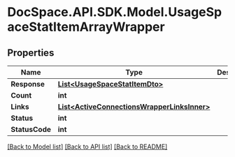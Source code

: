 # DocSpace.API.SDK.Model.UsageSpaceStatItemArrayWrapper

## Properties

Name | Type | Description | Notes
------------ | ------------- | ------------- | -------------
**Response** | [**List&lt;UsageSpaceStatItemDto&gt;**](UsageSpaceStatItemDto.md) |  | [optional] 
**Count** | **int** |  | [optional] 
**Links** | [**List&lt;ActiveConnectionsWrapperLinksInner&gt;**](ActiveConnectionsWrapperLinksInner.md) |  | [optional] 
**Status** | **int** |  | [optional] 
**StatusCode** | **int** |  | [optional] 

[[Back to Model list]](../README.md#documentation-for-models) [[Back to API list]](../README.md#documentation-for-api-endpoints) [[Back to README]](../README.md)

